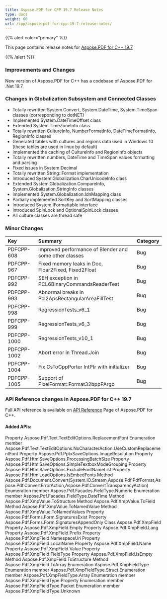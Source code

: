 ```yaml
---
title: Aspose.PDF for CPP 19.7 Release Notes
type: docs
weight: 60
url: /cpp/aspose-pdf-for-cpp-19-7-release-notes/
---
```


{{% alert color="primary" %}} 

This page contains release notes for [Aspose.PDF for C++ 19.7](https://www.nuget.org/packages/Aspose.PDF.CPP/19.7.0)

{{% /alert %}} 
### **Improvements and Changes**
New version of Aspose.PDF for C++ has a codebase of Aspose.PDF for .Net 19.7.
### **Changes in Globalization Subsystem and Connected Classes**
- Totally rewritten System.Convert, System.DateTime, System.TimeSpan classes (corresponding to dotNET)
- Implemented System.DateTimeOffset class
- Extended System.TimeZoneInfo class
- Totally rewritten CultureInfo, NumberFormatInfo, DateTimeFormatInfo, RegionInfo classes
- Generated tables with cultures and regions data used in Windows 10 (these tables are used in linux by default)
- Implemented the caching of CultureInfo and RegionInfo objects
- Totally rewritten numbers, DateTime and TimeSpan values formatting and parsing
- Fixed issues in System.Decimal
- Totally rewritten String::Format implementation
- Introduced System.Globalization.CharUnicodeInfo class
- Extended System.Globalization.CompareInfo, System.Globalization.StringInfo classes
- Implemented System.Globalization.IdnMapping class
- Partially implemented SortKey and SortMapping classes
- Introduced System.IFormattable interface
- Introduced SpinLock and OptionalSpinLock classes
- All culture classes are thread safe
### **Minor Changes**

|**Key**|**Summary**|**Category**|
| :- | :- | :- |
|PDFCPP-608|Improved performance of Blender and some other classes|Bug|
|PDFCPP-967|Fixed memory leaks in Doc, Floar2Fixed, Fixed2Float|Bug|
|PDFCPP-992|SEH exception in PCL6BinaryCommandsReaderTest|Bug|
|PDFCPP-993|Abnormal breaks in Pcl2ApsRectangularAreaFillTest|Bug|
|PDFCPP-998|RegressionTests_v6_1|Bug|
|PDFCPP-999|RegressionTests_v6_3|Bug|
|PDFCPP-1000|RegressionTests_v10_1|Bug|
|PDFCPP-1002|Abort error in Thread.Join|Bug|
|PDFCPP-1004|Fix CsToCppPorter IntPtr with initializer|Bug|
|PDFCPP-1005|Support of PixelFormat::Format32bppPArgb|Bug|
### **API Reference changes in Aspose.PDF for C++ 19.7**
Full API reference is available on [API Reference](https://apireference.aspose.com/cpp/pdf/) Page of Aspose.PDF for C++.
#### **Added APIs:**
Property Aspose.Pdf.Text.TextEditOptions.ReplacementFont
Enumeration member Aspose.Pdf.Text.TextEditOptions.NoCharacterAction.UseCustomReplacementFont
Property Aspose.Pdf.PptxSaveOptions.ImageResolution
Property Aspose.Pdf.HtmlSaveOptions.ProcessingBatchSize
Property Aspose.Pdf.HtmlSaveOptions.SimpleTextboxModeGrouping
Property Aspose.Pdf.HtmlSaveOptions.ExcludeFontNameList
Property Aspose.Pdf.HtmlLoadOptions.IsEmbedFonts
Method Aspose.Pdf.Document.Convert(System.IO.Stream,Aspose.Pdf.PdfFormat,Aspose.Pdf.ConvertErrorAction,Aspose.Pdf.ConvertTransparencyAction)
Enumeration member Aspose.Pdf.Facades.FieldType.Numeric
Enumeration member Aspose.Pdf.Facades.FieldType.DateTime
Method Aspose.Pdf.XmpValue.ToStructure
Method Aspose.Pdf.XmpValue.ToField
Method Aspose.Pdf.XmpValue.ToNamedValue
Method Aspose.Pdf.XmpValue.ToNamedValues
Property Aspose.Pdf.Forms.Form.SignaturesExist
Property Aspose.Pdf.Forms.Form.SignaturesAppendOnly
Class Aspose.Pdf.XmpField
Property Aspose.Pdf.XmpField.Empty
Property Aspose.Pdf.XmpField.Lang
Property Aspose.Pdf.XmpField.Prefix
Property Aspose.Pdf.XmpField.NamespaceUri
Property Aspose.Pdf.XmpField.LocalName
Property Aspose.Pdf.XmpField.Name
Property Aspose.Pdf.XmpField.Value
Property Aspose.Pdf.XmpField.FieldType
Property Aspose.Pdf.XmpField.IsEmpty
Method Aspose.Pdf.XmpField.ToStructure
Method Aspose.Pdf.XmpField.ToArray
Enumeration Aspose.Pdf.XmpFieldType
Enumeration member Aspose.Pdf.XmpFieldType.Struct
Enumeration member Aspose.Pdf.XmpFieldType.Array
Enumeration member Aspose.Pdf.XmpFieldType.Property
Enumeration member Aspose.Pdf.XmpFieldType.Packet
Enumeration member Aspose.Pdf.XmpFieldType.Unknown
